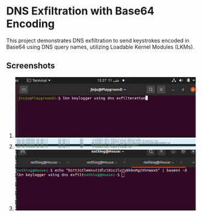 # DNS Exfiltration with Base64 Encoding

This project demonstrates DNS exfiltration to send keystrokes encoded in Base64 using DNS query names, utilizing Loadable Kernel Modules (LKMs).

## Screenshots

1. ![Screenshot 1](./images/Screenshot%20from%202025-05-11%2015-27-09.png)
2. ![Screenshot 2](./images/Screenshot%20from%202025-05-11%2015-23-02.png)
3. ![Screenshot 3](./images/Screenshot%20from%202025-05-11%2015-26-52.png)
